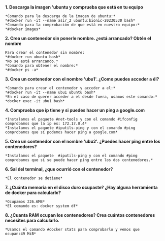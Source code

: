 **1. Descarga la imagen 'ubuntu y comprueba que está en tu equipo**

    *Comando para la descarga de la imagen de ubuntu:* 
    *#docker run -it --name asir_2 ubuntu:bionic-20230530 bash*
    *Comando para la comprobación de que está en nuestro equipo:*
    *#docker images*


**2. Crea un contenedor sin ponerle nombre. ¿está arrancado? Obtén el nombre**

    Para crear el contenedor sin nombre:
    *#docker run ubuntu bash*
    *No se está arrancando.*
    *Comando para obtener el nombre:*
    *#docker ps -a*


**3. Crea un contenedor con el nombre 'ubu1'. ¿Como puedes acceder a él?**

    *Comando para crear el contenedor y acceder a el:*
    *#docker run -it --name ubu1 ubuntu bash*
    *En el caso de querer acceder a el desde fuera, usamos este comando:*
    *docker exec -it ubu1 bash*


**4. Comprueba que ip tiene y si puedes hacer un ping a google.com**


    *Instalamos el paquete #net-tools y con el comando #ifconfig comprobamos que la ip es: 172.17.0.4*
    *Instalamos el paquete #iputils-ping y con el comando #ping comprobamos que sí podemos hacer ping a google.com*

**5. Crea un contenedor con el nombre 'ubu2'. ¿Puedes hacer ping entre los contenedores?**

    *Instalamos el paquete  #iputils-ping y con el comando #ping comprobamos que si se puede hacer ping entre los dos contenedores.*



**6. Sal del terminal, ¿que ocurrió con el contenedor?**

    *El contenedor se detiene*


**7. ¿Cuánta memoria en el disco duro ocupaste? ¿Hay alguna herramienta de docker para calcularlo?**

    *Ocupamos 226.6MB*
    *El comando es: docker system df*

**8. ¿Cuanta RAM ocupan los contenedores? Crea cuántos contenedores necesites para calcularlo.**

    *Usamos el comando #docker stats para comprobarlo y vemos que ocupan:49 MiB*



